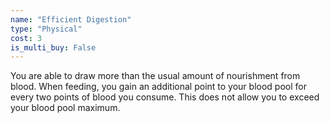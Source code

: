 ```yaml
---
name: "Efficient Digestion"
type: "Physical"
cost: 3
is_multi_buy: False
---
```


You are able to draw more than the usual amount of nourishment from blood. When feeding, you gain an additional point to your blood pool for every two points of blood you consume. This does not allow you to exceed your blood pool maximum.